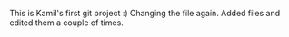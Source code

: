 This is Kamil's first git project :)
Changing the file again. 
Added files and edited them a couple of times.